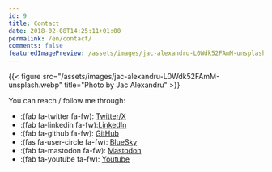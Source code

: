 ```yaml
---
id: 9
title: Contact
date: 2018-02-08T14:25:11+01:00
permalink: /en/contact/
comments: false
featuredImagePreview: /assets/images/jac-alexandru-L0Wdk52FAmM-unsplash.webp 
---
```


{{< figure src="/assets/images/jac-alexandru-L0Wdk52FAmM-unsplash.webp" title="Photo by Jac Alexandru" >}}

You can reach / follow me through:

* :(fab fa-twitter fa-fw): [Twitter/X](https://twitter.com/touret_alex)
* :(fab fa-linkedin fa-fw):[LinkedIn](https://www.linkedin.com/in/atouret/)
* :(fab fa-github fa-fw): [GitHub](https://github.com/alexandre-touret/)
* :(fas fa-user-circle fa-fw): [BlueSky](https://bsky.app/profile/touret.info)
* :(fab fa-mastodon fa-fw): [Mastodon](https://piaille.fr/@alexandre)
* :(fab fa-youtube fa-fw): [Youtube](https://www.youtube.com/channel/UC6U2HsO2QNg9QfsqEbTIfpQ)
